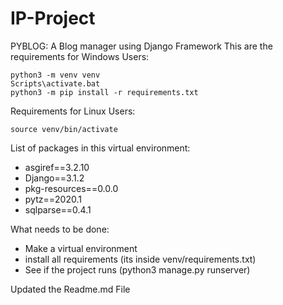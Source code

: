 # IP-Project

PYBLOG: A Blog manager using Django Framework
This are the requirements for Windows Users:

```
python3 -m venv venv
Scripts\activate.bat
python3 -m pip install -r requirements.txt
```
Requirements for Linux Users:

```
source venv/bin/activate
```

List of packages in this virtual environment:
* asgiref==3.2.10
* Django==3.1.2
* pkg-resources==0.0.0
* pytz==2020.1
* sqlparse==0.4.1

What needs to be done:
* Make a virtual environment
* install all requirements (its inside venv/requirements.txt)
* See if the project runs (python3 manage.py runserver)

Updated the Readme.md File